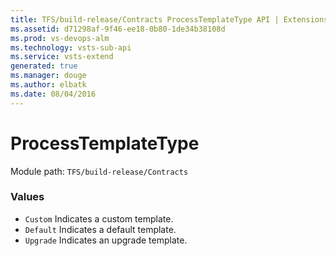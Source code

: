 ```yaml
---
title: TFS/build-release/Contracts ProcessTemplateType API | Extensions for Visual Studio Team Services
ms.assetid: d71298af-9f46-ee18-0b80-1de34b38108d
ms.prod: vs-devops-alm
ms.technology: vsts-sub-api
ms.service: vsts-extend
generated: true
ms.manager: douge
ms.author: elbatk
ms.date: 08/04/2016
---
```


# ProcessTemplateType

Module path: `TFS/build-release/Contracts`

### Values

* `Custom` Indicates a custom template.
* `Default` Indicates a default template.
* `Upgrade` Indicates an upgrade template.
